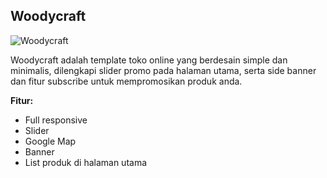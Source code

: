 Woodycraft
------------

![Woodycraft](http://jarvis-store.com/themes/master-tema/woodycraft/woodycraft-preview.jpg)

Woodycraft adalah template toko online yang berdesain simple dan minimalis, dilengkapi slider promo pada halaman utama, serta side banner dan fitur subscribe untuk mempromosikan produk anda.

**Fitur:**
 - Full responsive 
 - Slider 
 - Google Map 
 - Banner
 - List produk di halaman utama
